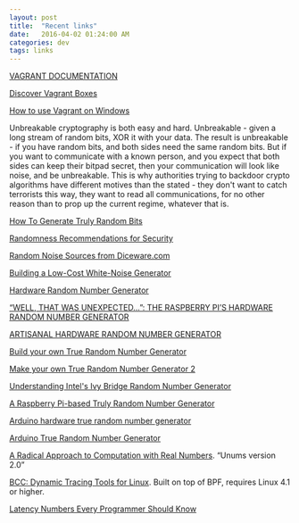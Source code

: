 ```yaml
---
layout: post
title:  "Recent links"
date:   2016-04-02 01:24:00 AM
categories: dev
tags: links
---
```


[VAGRANT DOCUMENTATION](https://www.vagrantup.com/docs/)

[Discover Vagrant Boxes](https://atlas.hashicorp.com/boxes/search)

[How to use Vagrant on Windows](http://blog.osteel.me/posts/2015/01/25/how-to-use-vagrant-on-windows.html)

Unbreakable cryptography is both easy and hard. Unbreakable - given a long stream of random bits,
XOR it with your data. The result is unbreakable - if you have random bits, and both sides need
the same random bits. But if you want to communicate with a known person, and you expect that both
sides can keep their bitpad secret, then your communication will look like noise, and be unbreakable.
This is why authorities trying to backdoor crypto algorithms have different motives than the stated - they
don't want to catch terrorists this way, they want to read all communications, for no other reason than
to prop up the current regime, whatever that is.

[How To Generate Truly Random Bits](http://openfortress.org/cryptodoc/random/)

[Randomness Recommendations for Security](ftp://ftp.ietf.org/rfc/rfc1750.txt)

[Random Noise Sources from Diceware.com](http://world.std.com/~reinhold/truenoise.html)

[Building a Low-Cost White-Noise Generator](https://www.maximintegrated.com/en/app-notes/index.mvp/id/3469)

[Hardware Random Number Generator](http://www.cryogenius.com/hardware/rng/)

[“WELL, THAT WAS UNEXPECTED…”: THE RASPBERRY PI’S HARDWARE RANDOM NUMBER GENERATOR](http://scruss.com/blog/2013/06/07/well-that-was-unexpected-the-raspberry-pis-hardware-random-number-generator/)

[ARTISANAL HARDWARE RANDOM NUMBER GENERATOR](http://scruss.com/blog/2013/06/08/artisanal-hardware-random-number-generator/)

[Build your own True Random Number Generator](http://robseward.com/itp/adv_tech/random_generator/)

[Make your own True Random Number Generator 2](http://robseward.com/misc/RNG2/)

[Understanding Intel's Ivy Bridge Random Number Generator](http://electronicdesign.com/learning-resources/understanding-intels-ivy-bridge-random-number-generator)

[A Raspberry Pi-based Truly Random Number Generator](http://www.instructables.com/id/A-Raspberry-Pi-based-Truly-Random-Number-Generator/)

[Arduino hardware true random number generator](https://gist.github.com/endolith/2568571)

[Arduino True Random Number Generator](http://www.instructables.com/id/Arduino-True-Random-Number-Generator/)

[A Radical Approach to Computation with Real Numbers](http://www.johngustafson.net/presentations/Multicore2016-JLG.pdf). “Unums version 2.0”

[BCC: Dynamic Tracing Tools for Linux](https://iovisor.github.io/bcc/). Built on top of BPF, requires Linux 4.1 or higher.

[Latency Numbers Every Programmer Should Know](http://www.eecs.berkeley.edu/~rcs/research/interactive_latency.html)
